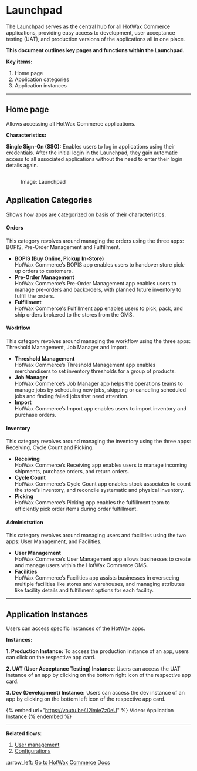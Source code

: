 # Launchpad

The Launchpad serves as the central hub for all HotWax Commerce applications,
  providing easy access to development, user acceptance testing (UAT), and
  production versions of the applications all in one place.

**This document outlines key pages and functions within the Launchpad.**

**Key items:**

1. Home page
2. Application categories
3. Application instances

***

## Home page

Allows accessing all HotWax Commerce applications.

**Characteristics:**

**Single Sign-On (SSO):** Enables users to log in applications using their credentials. After the initial login in the Launchpad, they gain automatic access to all associated applications without the need to enter their login details again.

<figure><img src="launchpad/.gitbook/assets/LaunchPad.png" alt=""><figcaption><p>Image: Launchpad</p></figcaption></figure>

## **Application Categories**

Shows how apps are categorized on basis of their characteristics.

#### Orders

This category revolves around managing the orders using the three apps: BOPIS, Pre-Order Management and Fulfillment.

* **BOPIS (Buy Online, Pickup In-Store)**\
  HotWax Commerce’s BOPIS app enables users to handover store pick-up orders to customers.
* **Pre-Order Management**\
  HotWax Commerce’s Pre-Order Management app enables users to manage pre-orders and backorders, with planned future inventory to fulfill the orders.
* **Fulfillment**\
  HotWax Commerce's Fulfillment app enables users to pick, pack, and ship orders brokered to the stores from the OMS.

#### Workflow

This category revolves around managing the workflow using the three apps: Threshold Management, Job Manager and Import.

* **Threshold Management**\
  HotWax Commerce’s Threshold Management app enables merchandisers to set inventory thresholds for a group of products.
* **Job Manager**\
  HotWax Commerce’s Job Manager app helps the operations teams to manage jobs by scheduling new jobs, skipping or canceling scheduled jobs and finding failed jobs that need attention.
* **Import**\
  HotWax Commerce’s Import app enables users to import inventory and purchase orders.

#### Inventory

This category revolves around managing the inventory using the three apps: Receiving, Cycle Count and Picking.

* **Receiving**\
  HotWax Commerce’s Receiving app enables users to manage incoming shipments, purchase orders, and return orders.
* **Cycle Count**\
  HotWax Commerce’s Cycle Count app enables stock associates to count the store’s inventory, and reconcile systematic and physical inventory.
* **Picking**\
  HotWax Commerce’s Picking app enables the fulfillment team to efficiently pick order items during order fulfillment.

#### Administration

This category revolves around managing users and facilities using the two apps: User Management, and Facilities.

* **User Management**\
  HotWax Commerce’s User Management app allows businesses to create and manage users within the HotWax Commerce OMS.
* **Facilities**\
  HotWax Commerce’s Facilities app assists businesses in overseeing multiple facilities like stores and warehouses, and managing attributes like facility details and fulfillment options for each facility.

***

## Application Instances

Users can access specific instances of the HotWax apps.

**Instances:**

**1. Production Instance:** To access the production instance of an app, users can click on the respective app card.

**2. UAT (User Acceptance Testing) Instance**: Users can access the UAT instance of an app by clicking on the bottom right icon of the respective app card.

**3. Dev (Development) Instance:** Users can access the dev instance of an app by clicking on the bottom left icon of the respective app card.

{% embed url="https://youtu.be/J2imie7z0eU" %}
Video: Application Instance
{% endembed %}

***

**Related flows:**

1. [User management](https://app.gitbook.com/o/l53nGvPQLhOHrKCP9HTG/s/vsbL9DiW8kFNTItD6870/)
2. [Configurations](https://app.gitbook.com/o/l53nGvPQLhOHrKCP9HTG/s/PoTFyo0cPPGdyZu8kxeb/)

:arrow\_left:[ Go to HotWax Commerce Docs](https://app.gitbook.com/o/l53nGvPQLhOHrKCP9HTG/s/TefRnbhmBjhScpq172vl/)
